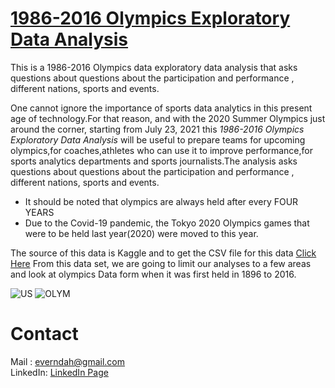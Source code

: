 # [1986-2016 Olympics Exploratory Data Analysis](https://github.com/everndah/Olympics_EDA/blob/main/olympic-history-athletes-and-results-analysis%20(1).ipynb)
This is a 1986-2016 Olympics data exploratory data analysis that asks questions about questions about the participation and performance , different nations, sports and events. 

One cannot ignore the importance of sports data analytics in this present age of technology.For that reason, and with the 2020 Summer Olympics just around the corner, starting from July 23, 2021 this _1986-2016 Olympics Exploratory Data Analysis_ will be useful to prepare teams for upcoming olympics,for coaches,athletes who can use it to improve performance,for sports analytics departments and sports journalists.The analysis asks questions about questions about the participation and performance , different nations, sports and events.

   * It should be noted that olympics are always held after every FOUR YEARS 
   * Due to the Covid-19 pandemic, the Tokyo 2020 Olympics games that were to be held last year(2020) were moved to this year.

The source of this data is Kaggle and to get the CSV file for this data [Click Here](https://www.kaggle.com/heesoo37/120-years-of-olympic-history-athletes-and-results)
From this data set, we are going to limit our analyses to a few areas and look at olympics Data form when it was first held in 1896 to 2016.

![US](https://user-images.githubusercontent.com/66929420/127783113-982d6d40-abfb-4686-9138-ec1c07d54257.png)  ![OLYM](https://user-images.githubusercontent.com/66929420/127783119-caae8491-567f-4a05-b1ea-165d7aed4a7a.png)

# Contact
Mail : everndah@gmail.com<br />
LinkedIn: [LinkedIn Page](https://www.linkedin.com/in/evanslango/)
            

